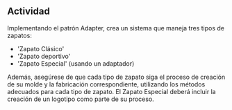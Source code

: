 ## Actividad
Implementando el patrón Adapter, crea un sistema que maneja tres tipos de zapatos:

- 'Zapato Clásico'
- 'Zapato deportivo'
- 'Zapato Especial' (usando un adaptador)

Además, asegúrese de que cada tipo de zapato siga el proceso de creación de su molde y la fabricación correspondiente, utilizando los métodos adecuados para cada tipo de zapato. El Zapato Especial deberá incluir la creación de un logotipo como parte de su proceso.